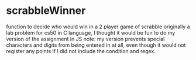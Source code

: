# scrabbleWinner
function to decide who would win in a 2 player game of scrabble
originally a lab problem for cs50 in C language, I thought it would be fun to do my version of the assignment in JS
note: my version prevents special characters and digits from being entered in at all, even though it would not register any points if I did not include the condition and regex. 
